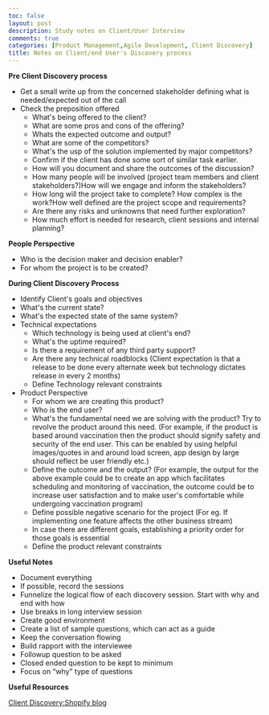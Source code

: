 ```yaml
---
toc: false
layout: post
description: Study notes on Client/User Interview
comments: true
categories: [Product Management,Agile Development, Client Discovery]
title: Notes on Client/end User's Discovery process
---
```


**Pre Client Discovery process**

- Get a small write up from the concerned stakeholder defining what is needed/expected out of the call
- Check the preposition offered
    - What's being offered to the client?
    - What are some pros and cons of the offering?
    - Whats the expected outcome and output?
    - What are some of the competitors?
    - What's the usp of the solution implemented by major competitors?
    - Confirm if the client has done some sort of similar task earlier.
    - How will you document and share the outcomes of the discussion?
    - How many people will be involved (project team members and client stakeholders?)How will we engage and inform the stakeholders?
    - How long will the project take to complete? How complex is the work?How well defined are the project scope and requirements?
    - Are there any risks and unknowns that need further exploration?
    - How much effort is needed for research, client sessions and internal planning?


**People Perspective**

- Who is the decision maker and decision enabler?
- For whom the project is to be created? 
    
**During Client Discovery Process**

- Identify Client's goals and objectives
- What's the current state?
- What's the expected state of the same system?
- Technical expectations
    - Which technology is being used at client's end?
    - What's the uptime required?
    - Is there a requirement of any third party support?
    - Are there any technical roadblocks (Client expectation is that a release to be done every alternate week but technology dictates release in every 2 months)
    - Define Technology relevant constraints
- Product Perspective
    - For whom we are creating this product?
    - Who is the end user?
    - What's the fundamental need we are solving with the product? Try to revolve the product around this need. (For example, if the product is based around vaccination then the product should signify safety and security of the end user. This can be enabled by using helpful images/quotes in and around load screen, app design by large should reflect be user friendly etc.)
    - Define the outcome and the output? (For example, the output for the above example could be to create an app which facilitates scheduling and monitoring of vaccination, the outcome could be to increase user satisfaction and to make user's comfortable while undergoing vaccination program)
    - Define possible negative scenario for the project (For eg. If implementing one feature affects the other business stream)
    - In case there are different goals, establishing a priority order for those goals is essential
    - Define the product relevant constraints
        
**Useful Notes**

- Document everything
- If possible, record the sessions
- Funnelize the logical flow of each discovery session. Start with why and end with how
- Use breaks in long interview session
- Create good environment
- Create a list of sample questions, which can act as a guide 
- Keep the conversation flowing
- Build rapport with the interviewee
- Followup question to be asked
- Closed ended question to be kept to minimum
- Focus on “why” type of questions



**Useful Resources**

[Client Discovery:Shopify blog](https://www.shopify.com/partners/blog/discovery-session)
